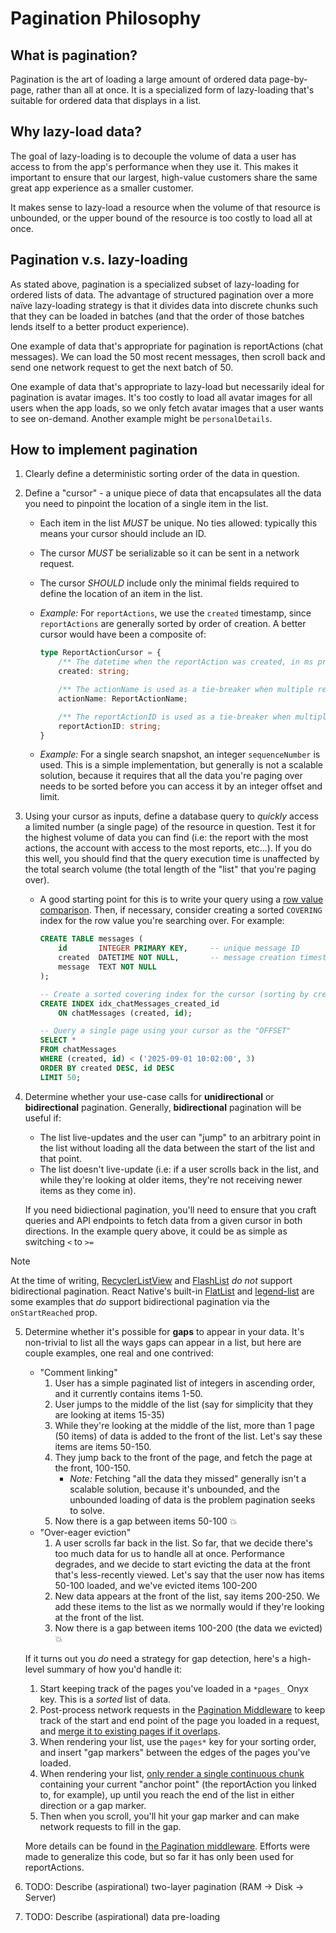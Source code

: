 # Pagination Philosophy
## What is pagination?
Pagination is the art of loading a large amount of ordered data page-by-page, rather than all at once. It is a specialized form of lazy-loading that's suitable for ordered data that displays in a list.

## Why lazy-load data?
The goal of lazy-loading is to decouple the volume of data a user has access to from the app's performance when they use it. This makes it important to ensure that our largest, high-value customers share the same great app experience as a smaller customer.

It makes sense to lazy-load a resource when the volume of that resource is unbounded, or the upper bound of the resource is too costly to load all at once.

## Pagination v.s. lazy-loading
As stated above, pagination is a specialized subset of lazy-loading for ordered lists of data. The advantage of structured pagination over a more naïve lazy-loading strategy is that it divides data into discrete chunks such that they can be loaded in batches (and that the order of those batches lends itself to a better product experience).

One example of data that's appropriate for pagination is reportActions (chat messages). We can load the 50 most recent messages, then scroll back and send one network request to get the next batch of 50.

One example of data that's appropriate to lazy-load but necessarily ideal for pagination is avatar images. It's too costly to load all avatar images for all users when the app loads, so we only fetch avatar images that a user wants to see on-demand. Another example might be `personalDetails`.

## How to implement pagination
1. Clearly define a deterministic sorting order of the data in question.
2. Define a "cursor" - a unique piece of data that encapsulates all the data you need to pinpoint the location of a single item in the list.
    - Each item in the list _MUST_ be unique. No ties allowed: typically this means your cursor should include an ID.
    - The cursor _MUST_ be serializable so it can be sent in a network request.
    - The cursor _SHOULD_ include only the minimal fields required to define the location of an item in the list.
    - _Example:_ For `reportActions`, we use the `created` timestamp, since `reportActions` are generally sorted by order of creation. A better cursor would have been a composite of:

        ```ts
        type ReportActionCursor = {
            /** The datetime when the reportAction was created, in ms precision. */
            created: string;

            /** The actionName is used as a tie-breaker when multiple reportActions are created in the same millisecond (i.e: CREATED actions always come first). */
            actionName: ReportActionName;

            /** The reportActionID is used as a tie-breaker when multiple reportActions of the same type are created in the same millisecond. */
            reportActionID: string;
        }
        ```

    - _Example:_ For a single search snapshot, an integer `sequenceNumber` is used. This is a simple implementation, but generally is not a scalable solution, because it requires that all the data you're paging over needs to be sorted before you can access it by an integer offset and limit.

3. Using your cursor as inputs, define a database query to _quickly_ access a limited number (a single page) of the resource in question. Test it for the highest volume of data you can find (i.e: the report with the most actions, the account with access to the most reports, etc...). If you do this well, you should find that the query execution time is unaffected by the total search volume (the total length of the "list" that you're paging over).
    - A good starting point for this is to write your query using a [row value comparison](https://www.sqlite.org/rowvalue.html). Then, if necessary, consider creating a sorted `COVERING` index for the row value you're searching over. For example:

        ```sql
        CREATE TABLE messages (
            id       INTEGER PRIMARY KEY,     -- unique message ID
            created  DATETIME NOT NULL,       -- message creation timestamp
            message  TEXT NOT NULL
        );

        -- Create a sorted covering index for the cursor (sorting by created, tie-breaking with IDs)
        CREATE INDEX idx_chatMessages_created_id
            ON chatMessages (created, id);

        -- Query a single page using your cursor as the "OFFSET"
        SELECT *
        FROM chatMessages
        WHERE (created, id) < ('2025-09-01 10:02:00', 3)
        ORDER BY created DESC, id DESC
        LIMIT 50;
        ```

4. Determine whether your use-case calls for **unidirectional** or **bidirectional** pagination. Generally, **bidirectional** pagination will be useful if:

    - The list live-updates and the user can "jump" to an arbitrary point in the list without loading all the data between the start of the list and that point.
    - The list doesn't live-update (i.e: if a user scrolls back in the list, and while they're looking at older items, they're not receiving newer items as they come in).

    If you need bidiectional pagination, you'll need to ensure that you craft queries and API endpoints to fetch data from a given cursor in both directions. In the example query above, it could be as simple as switching `<` to `>=`

> [!NOTE]
> At the time of writing, [RecyclerListView](https://github.com/Flipkart/recyclerlistview) and [FlashList](https://github.com/Shopify/flash-list) _do not_ support bidirectional pagination.
> React Native's built-in [FlatList](https://reactnative.dev/docs/flatlist) and [legend-list](https://github.com/LegendApp/legend-list) are some examples that _do_ support bidirectional pagination via the `onStartReached` prop.

5. Determine whether it's possible for **gaps** to appear in your data. It's non-trivial to list all the ways gaps can appear in a list, but here are couple examples, one real and one contrived:
    - "Comment linking"
        1. User has a simple paginated list of integers in ascending order, and it currently contains items 1-50.
        2. User jumps to the middle of the list (say for simplicity that they are looking at items 15-35)
        3. While they're looking at the middle of the list, more than 1 page (50 items) of data is added to the front of the list. Let's say these items are items 50-150.
        4. They jump back to the front of the page, and fetch the page at the front, 100-150.
            - _Note:_ Fetching "all the data they missed" generally isn't a scalable solution, because it's unbounded, and the unbounded loading of data is the problem pagination seeks to solve.
        5. Now there is a gap between items 50-100 :boom:
    - "Over-eager eviction"
        1. A user scrolls far back in the list. So far, that we decide there's too much data for us to handle all at once. Performance degrades, and we decide to start evicting the data at the front that's less-recently viewed. Let's say that the user now has items 50-100 loaded, and we've evicted items 100-200
        2. New data appears at the front of the list, say items 200-250. We add these items to the list as we normally would if they're looking at the front of the list.
        3. Now there is a gap between items 100-200 (the data we evicted) :boom:

    If it turns out you _do_ need a strategy for gap detection, here's a high-level summary of how you'd handle it:

    1. Start keeping track of the pages you've loaded in a `*pages_` Onyx key. This is a _sorted_ list of data.
    2. Post-process network requests in the [Pagination Middleware](https://github.com/Expensify/App/blob/1a06fa4add10b53a1a9266927d3b08a4ca35d3c4/src/libs/Middleware/Pagination.ts) to keep track of the start and end point of the page you loaded in a request, and [merge it to existing pages if it overlaps](https://github.com/Expensify/App/blob/1a06fa4add10b53a1a9266927d3b08a4ca35d3c4/src/libs/PaginationUtils.ts#L104).
    3. When rendering your list, use the `pages*` key for your sorting order, and insert "gap markers" between the edges of the pages you've loaded.
    4. When rendering your list, [only render a single continuous chunk](https://github.com/Expensify/App/blob/1a06fa4add10b53a1a9266927d3b08a4ca35d3c4/src/libs/PaginationUtils.ts#L166) containing your current "anchor point" (the reportAction you linked to, for example), up until you reach the end of the list in either direction or a gap marker.
    5. Then when you scroll, you'll hit your gap marker and can make network requests to fill in the gap.

    More details can be found in [the Pagination middleware](https://github.com/Expensify/App/blob/1a06fa4add10b53a1a9266927d3b08a4ca35d3c4/src/libs/Middleware/Pagination.ts). Efforts were made to generalize this code, but so far it has only been used for reportActions.

6. TODO: Describe (aspirational) two-layer pagination (RAM -> Disk -> Server)
7. TODO: Describe (aspirational) data pre-loading
